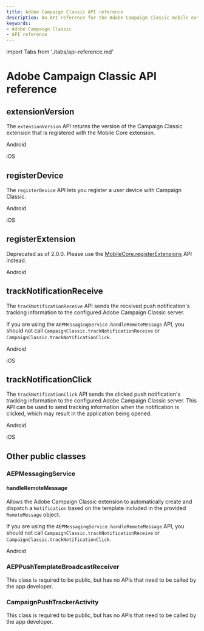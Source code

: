 ```yaml
---
title: Adobe Campaign Classic API reference
description: An API reference for the Adobe Campaign Classic mobile extension.
keywords:
- Adobe Campaign Classic
- API reference
---
```


import Tabs from './tabs/api-reference.md'

# Adobe Campaign Classic API reference

## extensionVersion

The `extensionVersion` API returns the version of the Campaign Classic extension that is registered with the Mobile Core extension.

<TabsBlock orientation="horizontal" slots="heading, content" repeat="2"/>

Android

<Tabs query="platform=android&api=extension-version"/>

iOS

<Tabs query="platform=ios&api=extension-version"/>

## registerDevice

The `registerDevice` API lets you register a user device with Campaign Classic.

<TabsBlock orientation="horizontal" slots="heading, content" repeat="2"/>

Android

<Tabs query="platform=android&api=register-device"/>

iOS

<Tabs query="platform=ios&api=register-device"/>

## registerExtension

<InlineAlert variant="warning" slots="text"/>

Deprecated as of 2.0.0. Please use the [MobileCore.registerExtensions](../../home/base/mobile-core/api-reference.md#registerextensions) API instead.

<TabsBlock orientation="horizontal" slots="heading, content" repeat="1"/>

Android

<Tabs query="platform=android&api=register-extension"/>

## trackNotificationReceive

The `trackNotificationReceive` API sends the received push notification's tracking information to the configured Adobe Campaign Classic server.

<InlineAlert variant="success" slots="text"/>

If you are using the `AEPMessagingService.handleRemoteMessage` API, you should not call `CampaignClassic.trackNotificationReceive` or `CampaignClassic.trackNotificationClick`.

<TabsBlock orientation="horizontal" slots="heading, content" repeat="2"/>

Android

<Tabs query="platform=android&api=track-notification-receive"/>

iOS

<Tabs query="platform=ios&api=track-notification-receive"/>

## trackNotificationClick

The `trackNotificationClick` API sends the clicked push notification's tracking information to the configured Adobe Campaign Classic server. This API can be used to send tracking information when the notification is clicked, which may result in the application being opened.

<TabsBlock orientation="horizontal" slots="heading, content" repeat="2"/>

Android

<Tabs query="platform=android&api=track-notification-click"/>

iOS

<Tabs query="platform=ios&api=track-notification-click"/>

## Other public classes

### AEPMessagingService

#### handleRemoteMessage

Allows the Adobe Campaign Classic extension to automatically create and dispatch a `Notification` based on the template included in the provided `RemoteMessage` object.

<InlineAlert variant="success" slots="text" />

If you are using the `AEPMessagingService.handleRemoteMessage` API, you should not call `CampaignClassic.trackNotificationReceive` or `CampaignClassic.trackNotificationClick`.

<TabsBlock orientation="horizontal" slots="heading, content" repeat="1"/>

Android

<Tabs query="platform=android&api=handle-remote-message" />

### AEPPushTemplateBroadcastReceiver

This class is required to be public, but has no APIs that need to be called by the app developer.

### CampaignPushTrackerActivity

This class is required to be public, but has no APIs that need to be called by the app developer.
